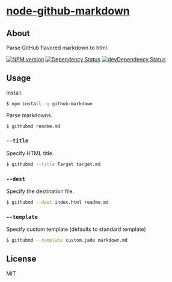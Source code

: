 # [node-github-markdown](https://npmjs.org/package/github-markdown)

## About

Parse GitHub flavored markdown to html.

[![NPM version](https://badge.fury.io/js/github-markdown.svg)](http://badge.fury.io/js/github-markdown)
[![Dependency Status](https://david-dm.org/1000ch/node-github-markdown.svg)](https://david-dm.org/1000ch/node-github-markdown)
[![devDependency Status](https://david-dm.org/1000ch/node-github-markdown/dev-status.svg)](https://david-dm.org/1000ch/node-github-markdown#info=devDependencies)

## Usage

Install.

```sh
$ npm install -g github-markdown
```

Parse markdowns.

```sh
$ githubmd readme.md
```

### `--title`

Specify HTML title.

```sh
$ githubmd --title Target target.md
```

### `--dest`

Specify the destination file.

```sh
$ githubmd --dest index.html readme.md
```

### `--template`

Specify custom template (defaults to standard template)

```sh
$ githubmd --template custom.jade markdown.md
```

## License

MIT
